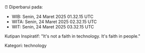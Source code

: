 ⏰ Diperbarui pada:
- WIB: Senin, 24 Maret 2025 01.32.15 UTC
- WITA: Senin, 24 Maret 2025 02.32.15 UTC
- WIT: Senin, 24 Maret 2025 03.32.15 UTC

Kutipan Inspiratif:
"It's not a faith in technology. It's faith in people."


Kategori: technology

